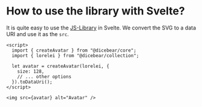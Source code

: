 # How to use the library with Svelte?

It is quite easy to use the [JS-Library](/how-to-use/js-library/) in Svelte. We
convert the SVG to a data URI and use it as the `src`.

```svelte
<script>
  import { createAvatar } from "@dicebear/core";
  import { lorelei } from "@dicebear/collection";

  let avatar = createAvatar(lorelei, {
    size: 128,
    // ... other options
  }).toDataUri();
</script>

<img src={avatar} alt="Avatar" />
```

